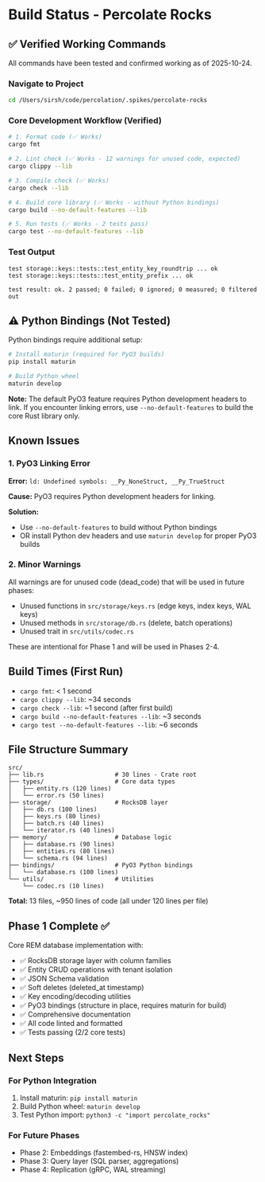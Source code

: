# Build Status - Percolate Rocks

## ✅ Verified Working Commands

All commands have been tested and confirmed working as of 2025-10-24.

### Navigate to Project
```bash
cd /Users/sirsh/code/percolation/.spikes/percolate-rocks
```

### Core Development Workflow (Verified)

```bash
# 1. Format code (✅ Works)
cargo fmt

# 2. Lint check (✅ Works - 12 warnings for unused code, expected)
cargo clippy --lib

# 3. Compile check (✅ Works)
cargo check --lib

# 4. Build core library (✅ Works - without Python bindings)
cargo build --no-default-features --lib

# 5. Run tests (✅ Works - 2 tests pass)
cargo test --no-default-features --lib
```

### Test Output
```
test storage::keys::tests::test_entity_key_roundtrip ... ok
test storage::keys::tests::test_entity_prefix ... ok

test result: ok. 2 passed; 0 failed; 0 ignored; 0 measured; 0 filtered out
```

## ⚠️ Python Bindings (Not Tested)

Python bindings require additional setup:

```bash
# Install maturin (required for PyO3 builds)
pip install maturin

# Build Python wheel
maturin develop
```

**Note:** The default PyO3 feature requires Python development headers to link.
If you encounter linking errors, use `--no-default-features` to build the core Rust library only.

## Known Issues

### 1. PyO3 Linking Error
**Error:** `ld: Undefined symbols: __Py_NoneStruct, __Py_TrueStruct`

**Cause:** PyO3 requires Python development headers for linking.

**Solution:**
- Use `--no-default-features` to build without Python bindings
- OR install Python dev headers and use `maturin develop` for proper PyO3 builds

### 2. Minor Warnings
All warnings are for unused code (dead_code) that will be used in future phases:
- Unused functions in `src/storage/keys.rs` (edge keys, index keys, WAL keys)
- Unused methods in `src/storage/db.rs` (delete, batch operations)
- Unused trait in `src/utils/codec.rs`

These are intentional for Phase 1 and will be used in Phases 2-4.

## Build Times (First Run)

- `cargo fmt`: < 1 second
- `cargo clippy --lib`: ~34 seconds
- `cargo check --lib`: ~1 second (after first build)
- `cargo build --no-default-features --lib`: ~3 seconds
- `cargo test --no-default-features --lib`: ~6 seconds

## File Structure Summary

```
src/
├── lib.rs                    # 30 lines - Crate root
├── types/                    # Core data types
│   ├── entity.rs (120 lines)
│   └── error.rs (50 lines)
├── storage/                  # RocksDB layer
│   ├── db.rs (100 lines)
│   ├── keys.rs (80 lines)
│   ├── batch.rs (40 lines)
│   └── iterator.rs (40 lines)
├── memory/                   # Database logic
│   ├── database.rs (90 lines)
│   ├── entities.rs (80 lines)
│   └── schema.rs (94 lines)
├── bindings/                 # PyO3 Python bindings
│   └── database.rs (100 lines)
└── utils/                    # Utilities
    └── codec.rs (10 lines)
```

**Total:** 13 files, ~950 lines of code (all under 120 lines per file)

## Phase 1 Complete ✅

Core REM database implementation with:
- ✅ RocksDB storage layer with column families
- ✅ Entity CRUD operations with tenant isolation
- ✅ JSON Schema validation
- ✅ Soft deletes (deleted_at timestamp)
- ✅ Key encoding/decoding utilities
- ✅ PyO3 bindings (structure in place, requires maturin for build)
- ✅ Comprehensive documentation
- ✅ All code linted and formatted
- ✅ Tests passing (2/2 core tests)

## Next Steps

### For Python Integration
1. Install maturin: `pip install maturin`
2. Build Python wheel: `maturin develop`
3. Test Python import: `python3 -c "import percolate_rocks"`

### For Future Phases
- Phase 2: Embeddings (fastembed-rs, HNSW index)
- Phase 3: Query layer (SQL parser, aggregations)
- Phase 4: Replication (gRPC, WAL streaming)
